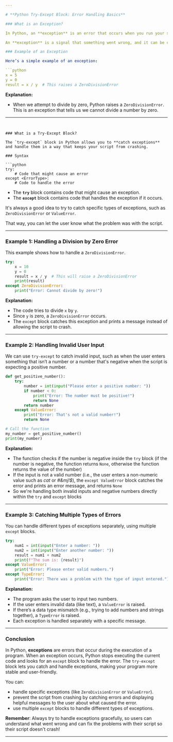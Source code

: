 ```yaml
---

# **Python Try-Except Block: Error Handling Basics**

### What is an Exception?

In Python, an **exception** is an error that occurs when you run your script. When something goes wrong (e.g., trying to divide by zero, or attempting to access an item in a list that doesn’t exist), Python **raises** an exception. 

An **exception** is a signal that something went wrong, and it can be caught and handled using a `try-except` block. If the exception is not handled, the script will crash and stop running.

### Example of an Exception

Here’s a simple example of an exception:

```python
x = 5
y = 0
result = x / y  # This raises a ZeroDivisionError
```

**Explanation:**
- When we attempt to divide by zero, Python raises a `ZeroDivisionError`. This is an exception that tells us we cannot divide a number by zero.

---
```


### What is a Try-Except Block?

The `try-except` block in Python allows you to **catch exceptions** and handle them in a way that keeps your script from crashing. 

### Syntax

```python
try:
    # Code that might cause an error
except <ErrorType>:
    # Code to handle the error
```

- The **`try`** block contains code that might cause an exception.
- The **`except`** block contains code that handles the exception if it occurs.

It's always a good idea to try to catch specific types of exceptions, such as `ZeroDivisionError` or `ValueError`.

That way, you can let the user know what the problem was with the script.

---

### Example 1: Handling a Division by Zero Error

This example shows how to handle a `ZeroDivisionError`.

```python
try:
    x = 10
    y = 0
    result = x / y  # This will raise a ZeroDivisionError
    print(result)
except ZeroDivisionError:
    print("Error: Cannot divide by zero!")
```

**Explanation:**
- The code tries to divide `x` by `y`.
- Since `y` is zero, a `ZeroDivisionError` occurs.
- The `except` block catches this exception and prints a message instead of allowing the script to crash.

---

### Example 2: Handling Invalid User Input

We can use `try-except` to catch invalid input, such as when the user enters something that isn’t a number or a number that's negative when the script is expecting a positive number.

```python
def get_positive_number():
    try:
        number = int(input("Please enter a positive number: "))
        if number < 0:
            print("Error: The number must be positive!")
            return None
        return number
    except ValueError:
        print("Error: That's not a valid number!")
        return None

# Call the function
my_number = get_positive_number()
print(my_number)

```

**Explanation:**
- The function checks if the number is negative inside the `try` block (if the number is negative, the function returns `None`, otherwise the function returns the value of the number)
- If the input is not a valid number (i.e., the user enters a non-numeric value such as *cat* or *#&mj!$*), the `except ValueError` block catches the error and prints an error message, and returns `None`
- So we're handling both invalid inputs and negative numbers directly within the `try` and `except` blocks
---

### Example 3: Catching Multiple Types of Errors

You can handle different types of exceptions separately, using multiple `except` blocks.

```python
try:
    num1 = int(input("Enter a number: "))
    num2 = int(input("Enter another number: "))
    result = num1 + num2
    print(f"The sum is: {result}")
except ValueError:
    print("Error: Please enter valid numbers.")
except TypeError:
    print("Error: There was a problem with the type of input entered.")
```

**Explanation:**
- The program asks the user to input two numbers.
- If the user enters invalid data (like text), a `ValueError` is raised.
- If there’s a data type mismatch (e.g., trying to add numbers and strings together), a `TypeError` is raised.
- Each exception is handled separately with a specific message.

---

### Conclusion

In Python, **exceptions** are errors that occur during the execution of a program. When an exception occurs, Python stops executing the current code and looks for an `except` block to handle the error. The `try-except` block lets you catch and handle exceptions, making your program more stable and user-friendly.

You can:
- handle specific exceptions (like `ZeroDivisionError` or `ValueError`).
- prevent the script from crashing by catching errors and displaying helpful messages to the user about what caused the error.
- use multiple `except` blocks to handle different types of exceptions.

**Remember**: Always try to handle exceptions gracefully, so users can understand what went wrong and can fix the problems with their script so their script doesn't crash!

--- 

